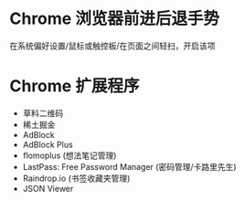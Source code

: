 
# Chrome 浏览器前进后退手势
在系统偏好设置/鼠标或触控板/在页面之间轻扫，开启该项

# Chrome 扩展程序

- 草料二维码
- 稀土掘金
- AdBlock
- AdBlock Plus
- flomoplus (想法笔记管理)
- LastPass: Free Password Manager (密码管理/卡路里先生)
- Raindrop.io (书签收藏夹管理)
- JSON Viewer
